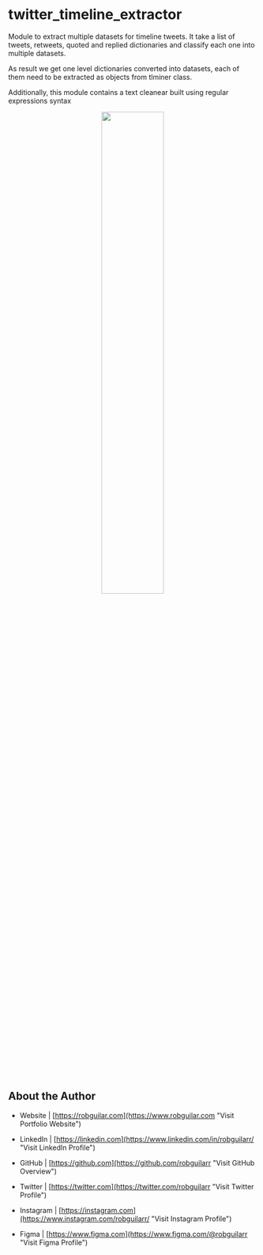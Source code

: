 # twitter_timeline_extractor
Module to extract multiple datasets for timeline tweets. It take a list of tweets, retweets, quoted and replied dictionaries and classify each one into multiple datasets.

As result we get one level dictionaries converted into datasets, each of them need to be extracted as objects from tlminer class.

Additionally, this module contains a text cleanear built using regular expressions syntax 


<p align="center">
 <img width="50%" height="50%" src="https://assets.stickpng.com/thumbs/580b57fcd9996e24bc43c53e.png">
</p>


## About the Author

- Website | [https://robguilar.com](https://www.robguilar.com "Visit Portfolio Website")

- LinkedIn | [https://linkedin.com](https://www.linkedin.com/in/robguilarr/ "Visit LinkedIn Profile")

- GitHub | [https://github.com](https://github.com/robguilarr "Visit GitHub Overview")

- Twitter | [https://twitter.com](https://twitter.com/robguilarr "Visit Twitter Profile")

- Instagram | [https://instagram.com](https://www.instagram.com/robguilarr/ "Visit Instagram Profile")

- Figma | [https://www.figma.com](https://www.figma.com/@robguilarr "Visit Figma Profile")
